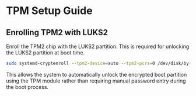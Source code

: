 # TPM Setup Guide

## Enrolling TPM2 with LUKS2

Enroll the TPM2 chip with the LUKS2 partition. This is required for unlocking the LUKS2 partition at boot time.

```bash
sudo systemd-cryptenroll --tpm2-device=auto --tpm2-pcrs=0 /dev/disk/by-uuid/<LUKS2 partition>
```

This allows the system to automatically unlock the encrypted boot partition using the TPM module rather than requiring manual password entry during the boot process.